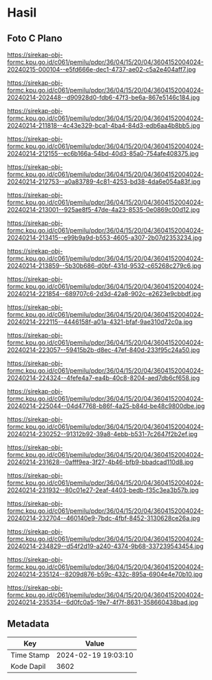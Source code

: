 # Hasil

## Foto C Plano

https://sirekap-obj-formc.kpu.go.id/c061/pemilu/pdpr/36/04/15/20/04/3604152004024-20240215-000104--e5fd666e-dec1-4737-ae02-c5a2e404aff7.jpg

https://sirekap-obj-formc.kpu.go.id/c061/pemilu/pdpr/36/04/15/20/04/3604152004024-20240214-202448--d90928d0-fdb6-47f3-be6a-867e5146c184.jpg

https://sirekap-obj-formc.kpu.go.id/c061/pemilu/pdpr/36/04/15/20/04/3604152004024-20240214-211818--4c43e329-bca1-4ba4-84d3-edb6aa4b8bb5.jpg

https://sirekap-obj-formc.kpu.go.id/c061/pemilu/pdpr/36/04/15/20/04/3604152004024-20240214-212155--ec6b166a-54bd-40d3-85a0-754afe408375.jpg

https://sirekap-obj-formc.kpu.go.id/c061/pemilu/pdpr/36/04/15/20/04/3604152004024-20240214-212753--a0a83789-4c81-4253-bd38-4da6e054a83f.jpg

https://sirekap-obj-formc.kpu.go.id/c061/pemilu/pdpr/36/04/15/20/04/3604152004024-20240214-213001--925ae8f5-47de-4a23-8535-0e0869c00d12.jpg

https://sirekap-obj-formc.kpu.go.id/c061/pemilu/pdpr/36/04/15/20/04/3604152004024-20240214-213415--e99b9a9d-b553-4605-a307-2b07d2353234.jpg

https://sirekap-obj-formc.kpu.go.id/c061/pemilu/pdpr/36/04/15/20/04/3604152004024-20240214-213859--5b30b686-d0bf-431d-9532-c65268c279c6.jpg

https://sirekap-obj-formc.kpu.go.id/c061/pemilu/pdpr/36/04/15/20/04/3604152004024-20240214-221854--689707c6-2d3d-42a8-902c-e2623e9cbbdf.jpg

https://sirekap-obj-formc.kpu.go.id/c061/pemilu/pdpr/36/04/15/20/04/3604152004024-20240214-222115--4446158f-a01a-4321-bfaf-9ae310d72c0a.jpg

https://sirekap-obj-formc.kpu.go.id/c061/pemilu/pdpr/36/04/15/20/04/3604152004024-20240214-223057--59415b2b-d8ec-47ef-840d-233f95c24a50.jpg

https://sirekap-obj-formc.kpu.go.id/c061/pemilu/pdpr/36/04/15/20/04/3604152004024-20240214-224324--4fefe4a7-ea4b-40c8-8204-aed7db6cf658.jpg

https://sirekap-obj-formc.kpu.go.id/c061/pemilu/pdpr/36/04/15/20/04/3604152004024-20240214-225044--04d47768-b86f-4a25-b84d-be48c9800dbe.jpg

https://sirekap-obj-formc.kpu.go.id/c061/pemilu/pdpr/36/04/15/20/04/3604152004024-20240214-230252--91312b92-39a8-4ebb-b531-7c2647f2b2ef.jpg

https://sirekap-obj-formc.kpu.go.id/c061/pemilu/pdpr/36/04/15/20/04/3604152004024-20240214-231628--0afff9ea-3f27-4b46-bfb9-bbadcad110d8.jpg

https://sirekap-obj-formc.kpu.go.id/c061/pemilu/pdpr/36/04/15/20/04/3604152004024-20240214-231932--80c01e27-2eaf-4403-bedb-f35c3ea3b57b.jpg

https://sirekap-obj-formc.kpu.go.id/c061/pemilu/pdpr/36/04/15/20/04/3604152004024-20240214-232704--460140e9-7bdc-4fbf-8452-3130628ce26a.jpg

https://sirekap-obj-formc.kpu.go.id/c061/pemilu/pdpr/36/04/15/20/04/3604152004024-20240214-234829--d54f2d19-a240-4374-9b68-337239543454.jpg

https://sirekap-obj-formc.kpu.go.id/c061/pemilu/pdpr/36/04/15/20/04/3604152004024-20240214-235124--8209d876-b59c-432c-895a-6904e4e70b10.jpg

https://sirekap-obj-formc.kpu.go.id/c061/pemilu/pdpr/36/04/15/20/04/3604152004024-20240214-235354--6d0fc0a5-19e7-4f7f-8631-358660438bad.jpg


## Metadata

| Key        | Value               |
| ---------- | ------------------- |
| Time Stamp | 2024-02-19 19:03:10 |
| Kode Dapil | 3602                |



